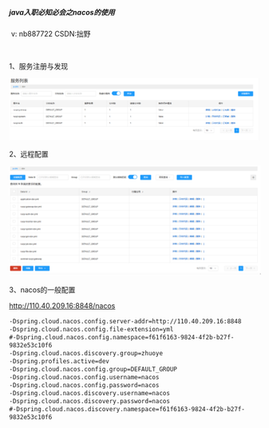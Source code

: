 #####                                                                                                                                                                                                                                                     java入职必知必会之nacos的使用 

​                                                                                                                                  v:  nb887722         CSDN:拙野

​                                                                                                           

1、服务注册与发现

![image-20240120233908026](图片\image-20240120233908026.png)

2、远程配置

![image-20240120233923608](图片\image-20240120233923608.png)

3、nacos的一般配置

http://110.40.209.16:8848/nacos

```
-Dspring.cloud.nacos.config.server-addr=http://110.40.209.16:8848
-Dspring.cloud.nacos.config.file-extension=yml
#-Dspring.cloud.nacos.config.namespace=f61f6163-9824-4f2b-b27f-9832e53c10f6
-Dspring.cloud.nacos.discovery.group=zhuoye
-Dspring.profiles.active=dev
-Dspring.cloud.nacos.config.group=DEFAULT_GROUP
-Dspring.cloud.nacos.config.username=nacos
-Dspring.cloud.nacos.config.password=nacos
-Dspring.cloud.nacos.discovery.username=nacos
-Dspring.cloud.nacos.discovery.password=nacos
#-Dspring.cloud.nacos.discovery.namespace=f61f6163-9824-4f2b-b27f-9832e53c10f6
```

